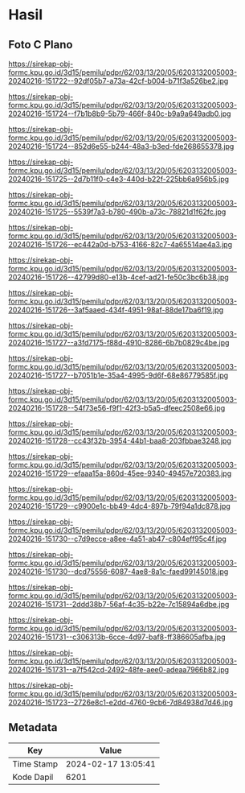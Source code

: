 # Hasil

## Foto C Plano

https://sirekap-obj-formc.kpu.go.id/3d15/pemilu/pdpr/62/03/13/20/05/6203132005003-20240216-151722--92df05b7-a73a-42cf-b004-b71f3a526be2.jpg

https://sirekap-obj-formc.kpu.go.id/3d15/pemilu/pdpr/62/03/13/20/05/6203132005003-20240216-151724--f7b1b8b9-5b79-466f-840c-b9a9a649adb0.jpg

https://sirekap-obj-formc.kpu.go.id/3d15/pemilu/pdpr/62/03/13/20/05/6203132005003-20240216-151724--852d6e55-b244-48a3-b3ed-fde268655378.jpg

https://sirekap-obj-formc.kpu.go.id/3d15/pemilu/pdpr/62/03/13/20/05/6203132005003-20240216-151725--2d7b11f0-c4e3-440d-b22f-225bb6a956b5.jpg

https://sirekap-obj-formc.kpu.go.id/3d15/pemilu/pdpr/62/03/13/20/05/6203132005003-20240216-151725--5539f7a3-b780-490b-a73c-78821d1f62fc.jpg

https://sirekap-obj-formc.kpu.go.id/3d15/pemilu/pdpr/62/03/13/20/05/6203132005003-20240216-151726--ec442a0d-b753-4166-82c7-4a65514ae4a3.jpg

https://sirekap-obj-formc.kpu.go.id/3d15/pemilu/pdpr/62/03/13/20/05/6203132005003-20240216-151726--42799d80-e13b-4cef-ad21-fe50c3bc6b38.jpg

https://sirekap-obj-formc.kpu.go.id/3d15/pemilu/pdpr/62/03/13/20/05/6203132005003-20240216-151726--3af5aaed-434f-4951-98af-88de17ba6f19.jpg

https://sirekap-obj-formc.kpu.go.id/3d15/pemilu/pdpr/62/03/13/20/05/6203132005003-20240216-151727--a3fd7175-f88d-4910-8286-6b7b0829c4be.jpg

https://sirekap-obj-formc.kpu.go.id/3d15/pemilu/pdpr/62/03/13/20/05/6203132005003-20240216-151727--b7051b1e-35a4-4995-9d6f-68e86779585f.jpg

https://sirekap-obj-formc.kpu.go.id/3d15/pemilu/pdpr/62/03/13/20/05/6203132005003-20240216-151728--54f73e56-f9f1-42f3-b5a5-dfeec2508e66.jpg

https://sirekap-obj-formc.kpu.go.id/3d15/pemilu/pdpr/62/03/13/20/05/6203132005003-20240216-151728--cc43f32b-3954-44b1-baa8-203fbbae3248.jpg

https://sirekap-obj-formc.kpu.go.id/3d15/pemilu/pdpr/62/03/13/20/05/6203132005003-20240216-151729--efaaa15a-860d-45ee-9340-49457e720383.jpg

https://sirekap-obj-formc.kpu.go.id/3d15/pemilu/pdpr/62/03/13/20/05/6203132005003-20240216-151729--c9900e1c-bb49-4dc4-897b-79f94a1dc878.jpg

https://sirekap-obj-formc.kpu.go.id/3d15/pemilu/pdpr/62/03/13/20/05/6203132005003-20240216-151730--c7d9ecce-a8ee-4a51-ab47-c804eff95c4f.jpg

https://sirekap-obj-formc.kpu.go.id/3d15/pemilu/pdpr/62/03/13/20/05/6203132005003-20240216-151730--dcd75556-6087-4ae8-8a1c-faed99145018.jpg

https://sirekap-obj-formc.kpu.go.id/3d15/pemilu/pdpr/62/03/13/20/05/6203132005003-20240216-151731--2ddd38b7-56af-4c35-b22e-7c15894a6dbe.jpg

https://sirekap-obj-formc.kpu.go.id/3d15/pemilu/pdpr/62/03/13/20/05/6203132005003-20240216-151731--c306313b-6cce-4d97-baf8-ff386605afba.jpg

https://sirekap-obj-formc.kpu.go.id/3d15/pemilu/pdpr/62/03/13/20/05/6203132005003-20240216-151731--a7f542cd-2492-48fe-aee0-adeaa7966b82.jpg

https://sirekap-obj-formc.kpu.go.id/3d15/pemilu/pdpr/62/03/13/20/05/6203132005003-20240216-151723--2726e8c1-e2dd-4760-9cb6-7d84938d7d46.jpg


## Metadata

| Key        | Value               |
| ---------- | ------------------- |
| Time Stamp | 2024-02-17 13:05:41 |
| Kode Dapil | 6201                |



